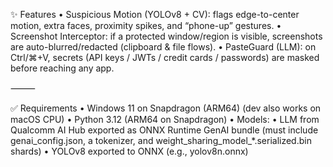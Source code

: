 ✨ Features
	•	Suspicious Motion (YOLOv8 + CV): flags edge-to-center motion, extra faces, proximity spikes, and “phone-up” gestures.
	•	Screenshot Interceptor: if a protected window/region is visible, screenshots are auto-blurred/redacted (clipboard & file flows).
	•	PasteGuard (LLM): on Ctrl/⌘+V, secrets (API keys / JWTs / credit cards / passwords) are masked before reaching any app.

⸻

✅ Requirements
	•	Windows 11 on Snapdragon (ARM64) (dev also works on macOS CPU)
	•	Python 3.12 (ARM64 on Snapdragon)
	•	Models:
	•	LLM from Qualcomm AI Hub exported as ONNX Runtime GenAI bundle
(must include genai_config.json, a tokenizer, and weight_sharing_model_*.serialized.bin shards)
	•	YOLOv8 exported to ONNX (e.g., yolov8n.onnx)
